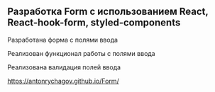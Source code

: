 <h2>Разработка Form с использованием React, React-hook-form, styled-components</h2>

<p>Разработана форма с полями ввода</p>

<p>Реализован функционал работы с полями ввода</p>

<p>Реализована валидация полей ввода</p>

<a>https://antonrychagov.github.io/Form/</a>
